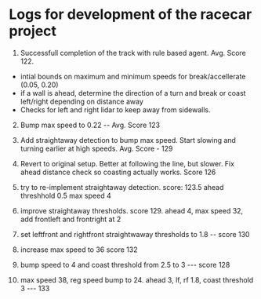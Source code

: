 # Logs for development of the racecar project

1. Successfull completion of the track with rule based agent. Avg. Score 122.
- intial bounds on maximum and minimum speeds for break/accellerate (0.05, 0.20)
- if a wall is ahead, determine the direction of a turn and break or coast left/right depending on distance away
- Checks for left and right lidar to keep away from sidewalls. 

2. Bump max speed to 0.22 -- Avg. Score 123

3. Add straightaway detection to bump max speed. Start slowing and turning earlier at high speeds. Avg. Score - 129

4. Revert to original setup. Better at following the line, but slower. Fix ahead distance check so coasting actually works. Score 126

5. try to re-implement straightaway detection. score: 123.5 ahead threshhold 0.5 max speed 4

6. improve straightaway thresholds. score 129. ahead 4, max speed 32, add frontleft and frontright at 2

7. set leftfront and rightfront straightwaway thresholds to 1.8 -- score 130

8. increase max speed to 36 score 132

9. bump speed to 4 and coast threshold from 2.5 to 3 --- score 128

10. max speed 38, reg speed bump to 24. ahead 3, lf, rf 1.8, coast threshold 3 --- 133


